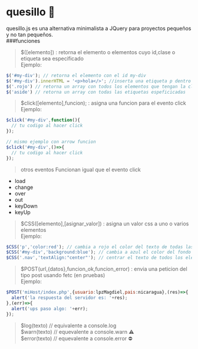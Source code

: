 # quesillo 🌯
quesillo.js es una alternativa minimalista a JQuery para proyectos pequeños y no tan pequeños. <br/>
###funciones
> $([elemento]) : retorna el elemento o elementos cuyo id,clase o etiqueta sea especificado <br/>
Ejemplo:
```javascript
$('#my-div'); // retorna el elemento con el id my-div
$('#my-div').innerHTML = '<p>hola</>'; //inserta una etiqueta p dentro de el elemento con el id especificado
$('.rojo') // retorna un array con todos los elementos que tengan la clase especificada
$('aside') // retorna un array con todas las etiquetas espeficicadas
```
> $click([elemento],funcion); : asigna una funcion para el evento click <br/>
Ejemplo:
```javascript
$click('#my-div',function(){
  // tu codigo al hacer click
});

// mismo ejemplo con arrow funcion
$click('#my-div',()=>{
  // tu codigo al hacer click
});
```
> otros eventos
Funcionan igual que el evento click
* load
* change
* over
* out
* keyDown
* keyUp
> $CSS([elemento],[asignar_valor]) : asigna un valor css a uno o varios elementos <br/>
Ejemplo:
```javascript
$CSS('p','color:red'); // cambia a rojo el color del texto de todas las etiquetas p
$CSS('#my-div','background:blue'); // cambia a azul el color del fondo del elemento con el id especificado
$CSS('.nav','textAlign:"center"'); // centrar el texto de todos los elementos con la clase .nav
```
> $POST(url,{datos},funcion_ok,funcion_error) : envia una peticion del tipo post usando fetc (en pruebas) <br/>
Ejemplo:
```javascript
$POST('miHost/index.php',{usuario:lpzMagdiel,pais:nicaragua},(res)=>{
  alert('la respuesta del servidor es: '+res);
},(err)=>{
  alert('ups paso algo: '+err);
});
```
> $log(texto) // equivalente a console.log <br/>
> $warn(texto) // equevalente a console.warn ⚠️ <br/>
> $error(texto) // equevalente a console.error ⛔ <br/>
